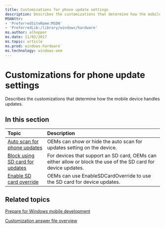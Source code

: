 ```yaml
---
title: Customizations for phone update settings
description: Describes the customizations that determine how the mobile device handles updates. 
MSHAttr:
- 'PreferredSiteName:MSDN'
- 'PreferredLib:/library/windows/hardware'
ms.author: alhopper
ms.date: 11/02/2017
ms.topic: article
ms.prod: windows-hardware
ms.technology: windows-oem
---
```

# Customizations for phone update settings

 Describes the customizations that determine how the mobile device handles updates.

## In this section

| Topic                                 | Description                                                                                   |
|:--------------------------------------|:----------------------------------------------------------------------------------------------|
| [Auto scan for phone updates](auto-scan-for-phone-updates.md) | OEMs can show or hide the auto scan for updates setting on the device.|
| [Block using SD card for updates](block-using-sd-card-for-updates.md)                   | For devices that support an SD card, OEMs can either allow or block the use of the SD card for device updates.    |
| [Enable SD card override](enable-sd-card-override.md) | OEMs can use EnableSDCardOverride to use the SD card for device updates.      |

## Related topics

[Prepare for Windows mobile development](https://docs.microsoft.com/en-us/windows-hardware/manufacture/mobile/preparing-for-windows-mobile-development)

[Customization answer file overview](https://docs.microsoft.com/en-us/windows-hardware/customize/mobile/mcsf/customization-answer-file)